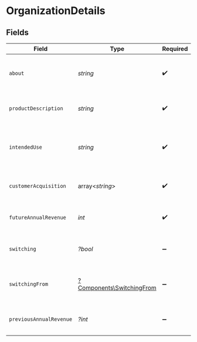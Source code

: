 # OrganizationDetails


## Fields

| Field                                                                 | Type                                                                  | Required                                                              | Description                                                           |
| --------------------------------------------------------------------- | --------------------------------------------------------------------- | --------------------------------------------------------------------- | --------------------------------------------------------------------- |
| `about`                                                               | *string*                                                              | :heavy_check_mark:                                                    | Brief information about you and your business.                        |
| `productDescription`                                                  | *string*                                                              | :heavy_check_mark:                                                    | Description of digital products being sold.                           |
| `intendedUse`                                                         | *string*                                                              | :heavy_check_mark:                                                    | How the organization will integrate and use Polar.                    |
| `customerAcquisition`                                                 | array<*string*>                                                       | :heavy_check_mark:                                                    | Main customer acquisition channels.                                   |
| `futureAnnualRevenue`                                                 | *int*                                                                 | :heavy_check_mark:                                                    | Estimated revenue in the next 12 months                               |
| `switching`                                                           | *?bool*                                                               | :heavy_minus_sign:                                                    | Switching from another platform?                                      |
| `switchingFrom`                                                       | [?Components\SwitchingFrom](../../Models/Components/SwitchingFrom.md) | :heavy_minus_sign:                                                    | Which platform the organization is migrating from.                    |
| `previousAnnualRevenue`                                               | *?int*                                                                | :heavy_minus_sign:                                                    | Revenue from last year if applicable.                                 |